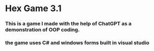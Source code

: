 # Hex Game 3.1
### This is a game I made with the help of ChatGPT as a demonstration of OOP coding. 
### the game uses C# and windows forms built in visual studio #
